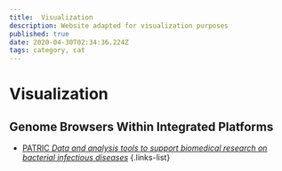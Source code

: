 ```yaml
---
title:  Visualization
description: Website adapted for visualization purposes
published: true
date: 2020-04-30T02:34:36.224Z
tags: category, cat
---
```


# Visualization

## Genome Browsers Within Integrated Platforms

- [PATRIC *Data and analysis tools to support biomedical research on bacterial infectious diseases*](https://vdclab-wiki.herokuapp.com/databases/bacterial_databases/patric/)
{.links-list}